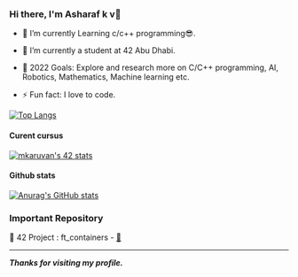 ### Hi there, I'm Asharaf k v👋

  - 🌱 I’m currently Learning c/c++ programming😎.
  
  - 👯 I’m currently a student at 42 Abu Dhabi.
  
  - 🥅 2022 Goals: Explore and research more on C/C++ programming, AI, Robotics, Mathematics, Machine learning etc.

  - ⚡ Fun fact: I love to code.
  

[![Top Langs](https://github-readme-stats.vercel.app/api/top-langs/?username=winash1618&langs_count=5&theme=tokyonight)](https://github.com/anuraghazra/github-readme-stats)

#### Curent cursus

[![mkaruvan's 42 stats](https://badge42.vercel.app/api/v2/clbza7w7b00110fl7w15e2x3y/stats?cursusId=21&coalitionId=155)](https://github.com/JaeSeoKim/badge42)

#### Github stats

[![Anurag's GitHub stats](https://github-readme-stats.vercel.app/api?username=winash1618&theme=tokyonight)](https://github.com/anuraghazra/github-readme-stats)


### Important Repository

💾 42 Project : ft_containers - [🔗](https://github.com/winash1618/ft_containers)

---

***Thanks for visiting my profile.***
